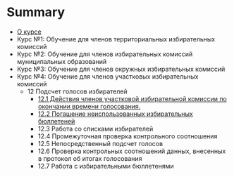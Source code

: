 # Summary

* [О курсе](README.md)
* Курс №1: Обучение для членов территориальных избирательных комиссий
* Курс №2: Обучение для членов избирательных комиссий муниципальных образований
* Курс №3: Обучение для членов окружных избирательных комиссий
* Курс №4: Обучение для членов участковых избирательных комиссий
  * 12 Подсчет голосов избирателей
    * [12.1 Действия членов участковой избирательной комиссии по окончании  времени голосования.](/kurs-4/12/12.1.md)
    * [12.2 Погашение неиспользованных избирательных бюллетеней](/kurs-4/12/12.2.md)
    * 12.3 Работа со списками избирателей
    * 12.4 Промежуточная проверка контрольного соотношения
    * 12.5 Непосредственный подсчет голосов
    * 12.6 Проверка контрольных соотношений данных, внесенных в протокол об итогах голосования
    * 12.7 Работа с избирательными бюллетенями

